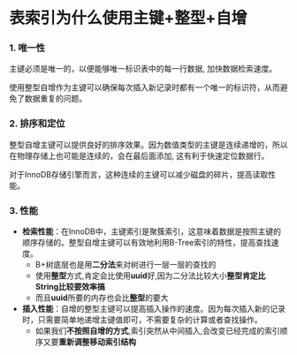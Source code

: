 # 表索引为什么使用主键+整型+自增

### 1. **唯一性**

主键必须是唯一的，以便能够唯一标识表中的每一行数据, 加快数据检索速度。

使用整型自增作为主键可以确保每次插入新记录时都有一个唯一的标识符，从而避免了数据重复的问题。

### 2. **排序和定位**

整型自增主键可以提供良好的排序效果。因为数值类型的主键是连续递增的，所以在物理存储上也可能是连续的，会在最后面添加,
这有利于快速定位数据行。

对于InnoDB存储引擎而言，这种连续的主键可以减少磁盘的碎片，提高读取性能。

### 3. **性能**

- **检索性能**：在InnoDB中，主键索引是聚簇索引，这意味着数据是按照主键的顺序存储的。整型自增主键可以有效地利用B-Tree索引的特性，提高查找速度。
    - B+树底层也是用**二分法**来对树进行一层一层的查找的
    - 使用**整型**方式,肯定会比使用**uuid**好,因为二分法比较大小**整型肯定比String比较要效率搞**
    - 而且**uuid**所要的内存也会比**整型**的要大
- **插入性能**：自增的整型主键可以提高插入操作的速度。因为每次插入新的记录时，只需要简单地递增主键值即可，不需要复杂的计算或者查找操作。
    - 如果我们**不按照自增的方式**,索引突然从中间插入,会改变已经完成的索引顺序又要**重新调整移动索引结构**